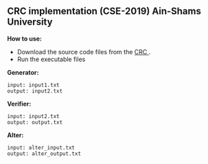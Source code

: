 ## CRC implementation (CSE-2019) Ain-Shams University

**How to use:**
- Download the source code files from the [CRC ](https://github.com/AbdelrhmanMagdy/CSE-Networks/tree/master/CRC_Algorithm).
- Run the executable files



**Generator:**
```
input: input1.txt
output: input2.txt
```
**Verifier:**
```
input: input2.txt
output: output.txt

```
**Alter:**
```
input: alter_input.txt
output: alter_output.txt
```

